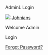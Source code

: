 AdminL Login



![](https://jaffnajohnians.com/assets/images/logo.png)
[Johnians](#)

Welcome Admin

Login

[Forgot Password?](https://jaffnajohnians.com/forget-password)
